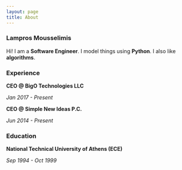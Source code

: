 ```yaml
---
layout: page
title: About
---
```


### Lampros Mousselimis
Hi! I am a **Software Engineer**. I model things using **Python**. I also like **algorithms**.


### Experience

**CEO @ BigO Technologies LLC**

_Jan 2017 - Present_


**CEO @ Simple New Ideas P.C.**

_Jun 2014 - Present_



### Education

**National Technical University of Athens (ECE)**

_Sep 1994 - Oct 1999_

